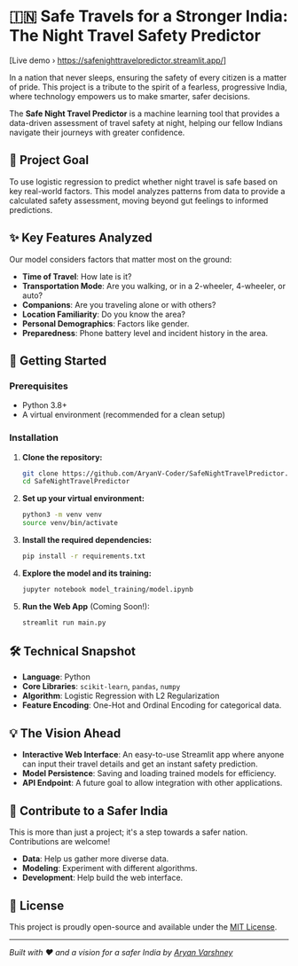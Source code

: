 # 🇮🇳 Safe Travels for a Stronger India: The Night Travel Safety Predictor

[Live demo › https://safenighttravelpredictor.streamlit.app/]

In a nation that never sleeps, ensuring the safety of every citizen is a matter of pride. This project is a tribute to the spirit of a fearless, progressive India, where technology empowers us to make smarter, safer decisions. 

The **Safe Night Travel Predictor** is a machine learning tool that provides a data-driven assessment of travel safety at night, helping our fellow Indians navigate their journeys with greater confidence.

## 🎯 Project Goal

To use logistic regression to predict whether night travel is safe based on key real-world factors. This model analyzes patterns from data to provide a calculated safety assessment, moving beyond gut feelings to informed predictions.

## ✨ Key Features Analyzed

Our model considers factors that matter most on the ground:
- **Time of Travel**: How late is it?
- **Transportation Mode**: Are you walking, or in a 2-wheeler, 4-wheeler, or auto?
- **Companions**: Are you traveling alone or with others?
- **Location Familiarity**: Do you know the area?
- **Personal Demographics**: Factors like gender.
- **Preparedness**: Phone battery level and incident history in the area.

## 🚀 Getting Started

### Prerequisites
- Python 3.8+
- A virtual environment (recommended for a clean setup)

### Installation

1. **Clone the repository:**
   ```bash
   git clone https://github.com/AryanV-Coder/SafeNightTravelPredictor.git
   cd SafeNightTravelPredictor
   ```

2. **Set up your virtual environment:**
   ```bash
   python3 -m venv venv
   source venv/bin/activate
   ```

3. **Install the required dependencies:**
   ```bash
   pip install -r requirements.txt
   ```

4. **Explore the model and its training:**
   ```bash
   jupyter notebook model_training/model.ipynb
   ```

5. **Run the Web App** (Coming Soon!):
   ```bash
   streamlit run main.py
   ```

## 🛠️  Technical Snapshot

- **Language**: Python
- **Core Libraries**: `scikit-learn`, `pandas`, `numpy`
- **Algorithm**: Logistic Regression with L2 Regularization
- **Feature Encoding**: One-Hot and Ordinal Encoding for categorical data.

## 💡 The Vision Ahead

- **Interactive Web Interface**: An easy-to-use Streamlit app where anyone can input their travel details and get an instant safety prediction.
- **Model Persistence**: Saving and loading trained models for efficiency.
- **API Endpoint**: A future goal to allow integration with other applications.

## 🤝 Contribute to a Safer India

This is more than just a project; it's a step towards a safer nation. Contributions are welcome!
- **Data**: Help us gather more diverse data.
- **Modeling**: Experiment with different algorithms.
- **Development**: Help build the web interface.

## 📜 License

This project is proudly open-source and available under the [MIT License](https://opensource.org/licenses/MIT).

---

*Built with ❤️ and a vision for a safer India by [Aryan Varshney](https://github.com/AryanV-Coder)*
